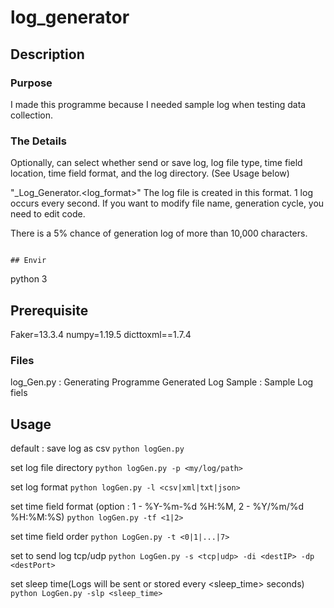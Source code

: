 # log_generator


## Description

### Purpose
I made this programme because I needed sample log when testing data collection.

### The Details
Optionally, can select whether send or save log, log file type,  time field location, time field format, and the log directory. (See Usage below)

"<Date>_Log_Generator.<log_format>" The log file is created in this format. 1 log occurs every second. If you want to modify file name, generation cycle, you need to edit code.

 There is a 5% chance of generation log of more than 10,000 characters.

                                                                                                                                                                                                                                ## Envir
python 3

## Prerequisite

Faker=13.3.4
numpy=1.19.5
dicttoxml==1.7.4



### Files
log_Gen.py : Generating Programme
Generated Log Sample : Sample Log fiels

  
  
## Usage

default : save log as csv 
`python logGen.py`

set log file directory
`python logGen.py -p <my/log/path>`

set log format
`python logGen.py -l <csv|xml|txt|json>`

set time field format
(option : 1 - %Y-%m-%d %H:%M, 2 - %Y/%m/%d %H:%M:%S)
`python logGen.py -tf <1|2>`

set time field order
`python LogGen.py -t <0|1|...|7>`

set to send log tcp/udp
`python LogGen.py -s <tcp|udp> -di <destIP> -dp <destPort>`

set sleep time(Logs will be sent or stored every <sleep_time> seconds)   
`python LogGen.py -slp <sleep_time>`